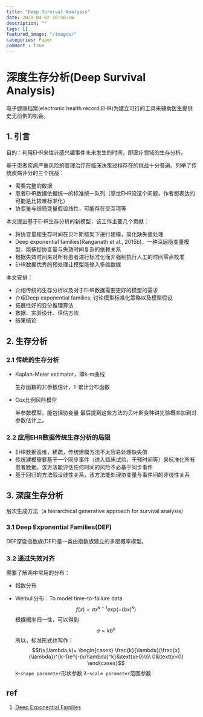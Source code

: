 ```yaml
---
title: "Deep Survival Analysis"
date: 2020-04-02 10:58:16
description: ""
tags: []
featured_image: "/images/"
categories: Paper
comment : true
---
```


# 深度生存分析(Deep Survival Analysis)
电子健康档案(electronic health record;EHR)为建立可行的工具来辅助医生提供史无前例的机会。

## 1. 引言
目的：利用EHR来估计感兴趣事件未来发生的时间，即医疗领域的生存分析。

基于患者疾病严重风险的管理治疗在临床决策过程存在的挑战十分普遍。列举了传统疾病评分的三个挑战：
- 需要完整的数据
- 患者EHR数据依据统一的标准统一队列（感觉EHR没这个问题，作者想表达的可能是比较难标准化）
- 协变量与结局变量假设线性，可能存在交互项等

本文提出基于EHR生存分析的新模型，该工作主要几个贡献：
- 将协变量和生存时间在贝叶斯框架下进行建模，简化缺失值处理
- Deep exponential families(Ranganath et al., 2015b)，一种深层隐变量模型，能捕捉协变量与失效时间复杂的依赖关系
- 根据失效时间来对所有患者进行标准化而非强制执行人工的时间零点校准
- EHR数据优秀的预处理让模型能输入多维数据

本文安排：
- 介绍传统的生存分析以及对于EHR数据需要更好的模型的需求
- 介绍Deep exponential families; 讨论模型标准化策略以及模型假设
- 拓展性好的变分推理算法
- 数据、实验设计、评估方法
- 结果结论
  
## 2. 生存分析
### 2.1 传统的生存分析
- Kaplan-Meier estimator，即k-m曲线

    生存函数的非参数估计，1-累计分布函数
- Cox比例风险模型

    半参数模型，能包括协变量
最后提到这些方法的贝叶斯变种讲先验概率加到对参数估计上。

### 2.2 应用EHR数据传统生存分析的局限
- EHR数据高维，稀疏，传统建模方法不太容易处理缺失值
- 传统建模需要基于一个同步事件（进入临床试验，干预时间等）来标准化所有患者数据。该方法能评估任何时间的风险不必基于同步事件
- 基于回归的方法假设线性关系，该方法能处理协变量与事件间的非线性关系
  
## 3. 深度生存分析
层次生成方法（a hierarchical generative approach for survival analysis）

### 3.1 Deep Exponential Families(DEF)
DEF深度指数族(DEF)是一类由指数族建立的多层概率模型。

### 3.2 通过失效对齐
需要了解两中常用的分布：
- 指数分布


- Weibull分布：To model time-to-failure data
$$f(x)=ax^{k-1}exp(-(bx)^k)$$
根据概率归一性，可以得到
$$a = kb^k$$
所以，标准形式也写作：
$$f(x;\lambda,k)= 
\begin{cases}
\frac{k}{\lambda}(\frac{x}{\lambda})^{k-1}e^{-(x/\lambda)^k}&\text(x≥0)\\\\
0&\text(x<0) 
\end{cases}$$
k-`shape parameter`形状参数
$\lambda$-`scale parameter`范围参数


## ref
1. [Deep Exponential Families](https://arxiv.org/pdf/1411.2581.pdf)